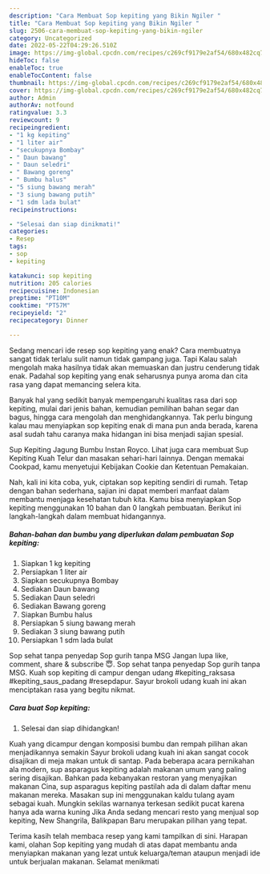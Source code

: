 ```yaml
---
description: "Cara Membuat Sop kepiting yang Bikin Ngiler "
title: "Cara Membuat Sop kepiting yang Bikin Ngiler "
slug: 2506-cara-membuat-sop-kepiting-yang-bikin-ngiler
category: Uncategorized
date: 2022-05-22T04:29:26.510Z
image: https://img-global.cpcdn.com/recipes/c269cf9179e2af54/680x482cq70/sop-kepiting-foto-resep-utama.jpg
hideToc: false
enableToc: true
enableTocContent: false
thumbnail: https://img-global.cpcdn.com/recipes/c269cf9179e2af54/680x482cq70/sop-kepiting-foto-resep-utama.jpg
cover: https://img-global.cpcdn.com/recipes/c269cf9179e2af54/680x482cq70/sop-kepiting-foto-resep-utama.jpg
author: Admin
authorAv: notfound
ratingvalue: 3.3
reviewcount: 9
recipeingredient:
- "1 kg kepiting"
- "1 liter air"
- "secukupnya Bombay"
- " Daun bawang"
- " Daun seledri"
- " Bawang goreng"
- " Bumbu halus"
- "5 siung bawang merah"
- "3 siung bawang putih"
- "1 sdm lada bulat"
recipeinstructions:

- "Selesai dan siap dinikmati!"
categories:
- Resep
tags:
- sop
- kepiting

katakunci: sop kepiting 
nutrition: 205 calories
recipecuisine: Indonesian
preptime: "PT10M"
cooktime: "PT57M"
recipeyield: "2"
recipecategory: Dinner

---
```



Sedang mencari ide resep sop kepiting yang enak? Cara membuatnya sangat tidak terlalu sulit namun tidak gampang juga. Tapi Kalau salah mengolah maka hasilnya tidak akan memuaskan dan justru cenderung tidak enak. Padahal sop kepiting yang enak seharusnya punya aroma dan cita rasa yang dapat memancing selera kita.


Banyak hal yang sedikit banyak mempengaruhi kualitas rasa dari sop kepiting, mulai dari jenis bahan, kemudian pemilihan bahan segar dan bagus, hingga cara mengolah dan menghidangkannya. Tak perlu bingung kalau mau menyiapkan sop kepiting enak di mana pun anda berada, karena asal sudah tahu caranya maka hidangan ini bisa menjadi sajian spesial.

Sup Kepiting Jagung Bumbu Instan Royco. Lihat juga cara membuat Sup Kepiting Kuah Telur dan masakan sehari-hari lainnya. Dengan memakai Cookpad, kamu menyetujui Kebijakan Cookie dan Ketentuan Pemakaian.


Nah, kali ini kita coba, yuk, ciptakan sop kepiting sendiri di rumah. Tetap dengan bahan sederhana, sajian ini dapat memberi manfaat dalam membantu menjaga kesehatan tubuh kita. Kamu bisa menyiapkan Sop kepiting menggunakan 10 bahan dan 0 langkah pembuatan. Berikut ini langkah-langkah dalam membuat hidangannya.

<!--inarticleads1-->

##### Bahan-bahan dan bumbu yang diperlukan dalam pembuatan Sop kepiting:

1. Siapkan 1 kg kepiting
1. Persiapkan 1 liter air
1. Siapkan secukupnya Bombay
1. Sediakan  Daun bawang
1. Sediakan  Daun seledri
1. Sediakan  Bawang goreng
1. Siapkan  Bumbu halus
1. Persiapkan 5 siung bawang merah
1. Sediakan 3 siung bawang putih
1. Persiapkan 1 sdm lada bulat


Sop sehat tanpa penyedap Sop gurih tanpa MSG Jangan lupa like, comment, share &amp; subscribe 😇. Sop sehat tanpa penyedap Sop gurih tanpa MSG. Kuah sop kepiting di campur dengan udang #kepiting_raksasa #kepiting_saus_padang #resepdapur. Sayur brokoli udang kuah ini akan menciptakan rasa yang begitu nikmat. 

<!--inarticleads2-->

##### Cara buat Sop kepiting:


1. Selesai dan siap dihidangkan!

Kuah yang dicampur dengan komposisi bumbu dan rempah pilihan akan menjadikannya semakin Sayur brokoli udang kuah ini akan sangat cocok disajikan di meja makan untuk di santap. Pada beberapa acara pernikahan ala modern, sup asparagus kepiting adalah makanan umum yang paling sering disajikan. Bahkan pada kebanyakan restoran yang menyajikan makanan Cina, sup asparagus kepiting pastilah ada di dalam daftar menu makanan mereka. Masakan sup ini menggunakan kaldu tulang ayam sebagai kuah. Mungkin sekilas warnanya terkesan sedikit pucat karena hanya ada warna kuning Jika Anda sedang mencari resto yang menjual sop kepiting, New Shangrila, Balikpapan Baru merupakan pilihan yang tepat. 

Terima kasih telah membaca resep yang kami tampilkan di sini. Harapan kami, olahan Sop kepiting yang mudah di atas dapat membantu anda menyiapkan makanan yang lezat untuk keluarga/teman ataupun menjadi ide untuk berjualan makanan. Selamat menikmati
